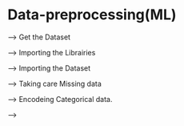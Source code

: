 # Data-preprocessing(ML)

--> Get the Dataset

--> Importing the Librairies

--> Importing the Dataset

--> Taking care Missing data

--> Encodeing Categorical data.

-->









